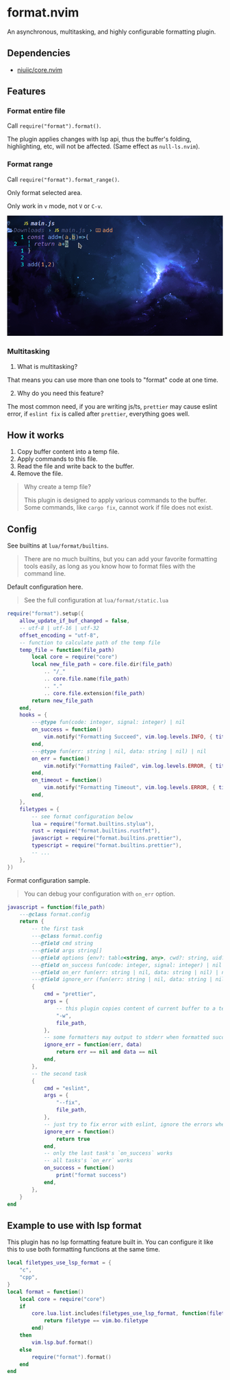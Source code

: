 # format.nvim

An asynchronous, multitasking, and highly configurable formatting plugin.

## Dependencies

- [niuiic/core.nvim](https://github.com/niuiic/core.nvim)

## Features

### Format entire file

Call `require("format").format()`.

The plugin applies changes with lsp api, thus the buffer's folding, highlighting, etc, will not be affected. (Same effect as `null-ls.nvim`).

### Format range

Call `require("format").format_range()`.

Only format selected area.

Only work in `v` mode, not `V` or `C-v`.

<img src="https://github.com/niuiic/assets/blob/main/format.nvim/format-range.gif" />

### Multitasking

1. What is multitasking?

That means you can use more than one tools to "format" code at one time.

2. Why do you need this feature?

The most common need, if you are writing js/ts, `prettier` may cause eslint error, if `eslint fix` is called after `prettier`, everything goes well.

## How it works

1. Copy buffer content into a temp file.
2. Apply commands to this file.
3. Read the file and write back to the buffer.
4. Remove the file.

> Why create a temp file?
>
> This plugin is designed to apply various commands to the buffer. Some commands, like `cargo fix`, cannot work if file does not exist.

## Config

See builtins at `lua/format/builtins`.

> There are no much builtins, but you can add your favorite formatting tools easily, as long as you know how to format files with the command line.

Default configuration here.

> See the full configuration at `lua/format/static.lua`

```lua
require("format").setup({
	allow_update_if_buf_changed = false,
	-- utf-8 | utf-16 | utf-32
	offset_encoding = "utf-8",
	-- function to calculate path of the temp file
	temp_file = function(file_path)
		local core = require("core")
		local new_file_path = core.file.dir(file_path)
			.. "/_"
			.. core.file.name(file_path)
			.. "."
			.. core.file.extension(file_path)
		return new_file_path
	end,
	hooks = {
		---@type fun(code: integer, signal: integer) | nil
		on_success = function()
			vim.notify("Formatting Succeed", vim.log.levels.INFO, { title = "Format" })
		end,
		---@type fun(err: string | nil, data: string | nil) | nil
		on_err = function()
			vim.notify("Formatting Failed", vim.log.levels.ERROR, { title = "Format" })
		end,
		on_timeout = function()
			vim.notify("Formatting Timeout", vim.log.levels.ERROR, { title = "Format" })
		end,
	},
	filetypes = {
		-- see format configuration below
		lua = require("format.builtins.stylua"),
		rust = require("format.builtins.rustfmt"),
		javascript = require("format.builtins.prettier"),
		typescript = require("format.builtins.prettier"),
		-- ...
	},
})
```

Format configuration sample.

> You can debug your configuration with `on_err` option.

```lua
javascript = function(file_path)
	---@class format.config
	return {
		-- the first task
		---@class format.config
		---@field cmd string
		---@field args string[]
		---@field options {env?: table<string, any>, cwd?: string, uid?: number, gid?: number, verbatim?: boolean, detached?: boolean, hide?: boolean, timeout?: number} | nil
		---@field on_success fun(code: integer, signal: integer) | nil
		---@field on_err fun(err: string | nil, data: string | nil) | nil
		---@field ignore_err (fun(err: string | nil, data: string | nil): boolean) | nil
		{
			cmd = "prettier",
			args = {
				-- this plugin copies content of current buffer to a temporary file, and format this file, then write back to the buffer, thus, you need to make sure the formatter can write to the file
				"-w",
				file_path,
			},
			-- some formatters may output to stderr when formatted successfully, use this function to ignore these errors
			ignore_err = function(err, data)
				return err == nil and data == nil
			end,
		},
		-- the second task
		{
			cmd = "eslint",
			args = {
				"--fix",
				file_path,
			},
			-- just try to fix error with eslint, ignore the errors whether it succeed or not
			ignore_err = function()
				return true
			end,
			-- only the last task's `on_success` works
			-- all tasks's `on_err` works
			on_success = function()
				print("format success")
			end,
		},
	}
end
```

## Example to use with lsp format

This plugin has no lsp formatting feature built in. You can configure it like this to use both formatting functions at the same time.

```lua
local filetypes_use_lsp_format = {
	"c",
	"cpp",
}
local format = function()
	local core = require("core")
	if
		core.lua.list.includes(filetypes_use_lsp_format, function(filetype)
			return filetype == vim.bo.filetype
		end)
	then
		vim.lsp.buf.format()
	else
		require("format").format()
	end
end
```
